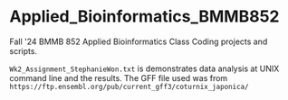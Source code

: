 # Applied_Bioinformatics_BMMB852
Fall '24 BMMB 852 Applied Bioinformatics Class Coding projects and scripts.

`Wk2_Assignment_StephanieWon.txt` is demonstrates data analysis at UNIX command line and the results. The GFF file used was from `https://ftp.ensembl.org/pub/current_gff3/coturnix_japonica/`
